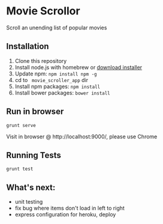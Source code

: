 # Movie Scrollor

Scroll an unending list of popular movies

## Installation

1. Clone this repository
2. Install node.js with homebrew or [download installer](https://nodejs.org/en/download/)
3. Update npm: `npm install npm -g`
4. cd to ` movie_scroller_app` dir
5. Install npm packages: `npm install`  
6. Install bower packages: `bower install`  

## Run in browser

`grunt serve`  
  
Visit in browser @ http://localhost:9000/, please use Chrome

## Running Tests

`grunt test`

## What's next:  
- unit testing
- fix bug where items don't load in left to right
- express configuration for heroku, deploy
	



